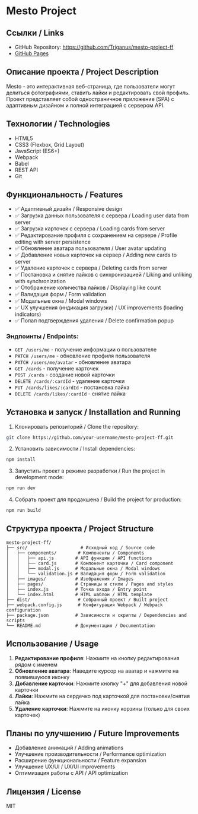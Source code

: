 # Mesto Project

## Ссылки / Links

- GitHub Repository: https://github.com/Triganus/mesto-project-ff
- [GitHub Pages](https://triganus.github.io/mesto-project-ff/)

## Описание проекта / Project Description

Mesto - это интерактивная веб-страница, где пользователи могут делиться фотографиями, ставить лайки и редактировать свой профиль. Проект представляет собой одностраничное приложение (SPA) с адаптивным дизайном и полной интеграцией с сервером API.

## Технологии / Technologies

- HTML5
- CSS3 (Flexbox, Grid Layout)
- JavaScript (ES6+)
- Webpack
- Babel
- REST API
- Git

## Функциональность / Features

- ✅ Адаптивный дизайн / Responsive design
- ✅ Загрузка данных пользователя с сервера / Loading user data from server
- ✅ Загрузка карточек с сервера / Loading cards from server
- ✅ Редактирование профиля с сохранением на сервере / Profile editing with server persistence
- ✅ Обновление аватара пользователя / User avatar updating
- ✅ Добавление новых карточек на сервер / Adding new cards to server
- ✅ Удаление карточек с сервера / Deleting cards from server
- ✅ Постановка и снятие лайков с синхронизацией / Liking and unliking with synchronization
- ✅ Отображение количества лайков / Displaying like count
- ✅ Валидация форм / Form validation
- ✅ Модальные окна / Modal windows
- ✅ UX улучшения (индикация загрузки) / UX improvements (loading indicators)
- ✅ Попап подтверждения удаления / Delete confirmation popup

### Эндпоинты / Endpoints:
- `GET /users/me` - получение информации о пользователе
- `PATCH /users/me` - обновление профиля пользователя
- `PATCH /users/me/avatar` - обновление аватара
- `GET /cards` - получение карточек
- `POST /cards` - создание новой карточки
- `DELETE /cards/:cardId` - удаление карточки
- `PUT /cards/likes/:cardId` - постановка лайка
- `DELETE /cards/likes/:cardId` - снятие лайка

## Установка и запуск / Installation and Running

1. Клонировать репозиторий / Clone the repository:
```bash
git clone https://github.com/your-username/mesto-project-ff.git
```

2. Установить зависимости / Install dependencies:
```bash
npm install
```

3. Запустить проект в режиме разработки / Run the project in development mode:
```bash
npm run dev
```

4. Собрать проект для продакшена / Build the project for production:
```bash
npm run build
```

## Структура проекта / Project Structure

```
mesto-project-ff/
├── src/                    # Исходный код / Source code
│   ├── components/        # Компоненты / Components
│   │   ├── api.js        # API функции / API functions
│   │   ├── card.js       # Компонент карточки / Card component
│   │   ├── modal.js      # Модальные окна / Modal windows
│   │   └── validation.js # Валидация форм / Form validation
│   ├── images/           # Изображения / Images
│   ├── pages/            # Страницы и стили / Pages and styles
│   ├── index.js          # Точка входа / Entry point
│   └── index.html        # HTML шаблон / HTML template
├── dist/                  # Собранный проект / Built project
├── webpack.config.js      # Конфигурация Webpack / Webpack configuration
├── package.json          # Зависимости и скрипты / Dependencies and scripts
└── README.md             # Документация / Documentation
```

## Использование / Usage

1. **Редактирование профиля**: Нажмите на кнопку редактирования рядом с именем
2. **Обновление аватара**: Наведите курсор на аватар и нажмите на появившуюся иконку
3. **Добавление карточки**: Нажмите кнопку "+" для добавления новой карточки
4. **Лайки**: Нажмите на сердечко под карточкой для постановки/снятия лайка
5. **Удаление карточки**: Нажмите на иконку корзины (только для своих карточек)

## Планы по улучшению / Future Improvements

- Добавление анимаций / Adding animations
- Улучшение производительности / Performance optimization
- Расширение функциональности / Feature expansion
- Улучшение UX/UI / UX/UI improvements
- Оптимизация работы с API / API optimization

## Лицензия / License

MIT

